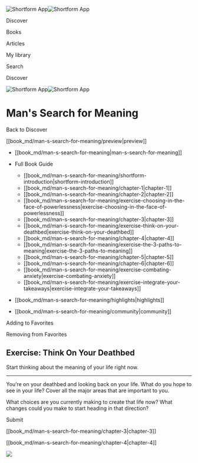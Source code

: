 ![Shortform App](/img/logo.36a2399e.svg)![Shortform App](/img/logo-dark.70c1b072.svg)

Discover

Books

Articles

My library

Search

Discover

![Shortform App](/img/logo.36a2399e.svg)![Shortform App](/img/logo-dark.70c1b072.svg)

# Man's Search for Meaning

Back to Discover

[[book_md/man-s-search-for-meaning/preview|preview]]

  * [[book_md/man-s-search-for-meaning|man-s-search-for-meaning]]
  * Full Book Guide

    * [[book_md/man-s-search-for-meaning/shortform-introduction|shortform-introduction]]
    * [[book_md/man-s-search-for-meaning/chapter-1|chapter-1]]
    * [[book_md/man-s-search-for-meaning/chapter-2|chapter-2]]
    * [[book_md/man-s-search-for-meaning/exercise-choosing-in-the-face-of-powerlessness|exercise-choosing-in-the-face-of-powerlessness]]
    * [[book_md/man-s-search-for-meaning/chapter-3|chapter-3]]
    * [[book_md/man-s-search-for-meaning/exercise-think-on-your-deathbed|exercise-think-on-your-deathbed]]
    * [[book_md/man-s-search-for-meaning/chapter-4|chapter-4]]
    * [[book_md/man-s-search-for-meaning/exercise-the-3-paths-to-meaning|exercise-the-3-paths-to-meaning]]
    * [[book_md/man-s-search-for-meaning/chapter-5|chapter-5]]
    * [[book_md/man-s-search-for-meaning/chapter-6|chapter-6]]
    * [[book_md/man-s-search-for-meaning/exercise-combating-anxiety|exercise-combating-anxiety]]
    * [[book_md/man-s-search-for-meaning/exercise-integrate-your-takeaways|exercise-integrate-your-takeaways]]
  * [[book_md/man-s-search-for-meaning/highlights|highlights]]
  * [[book_md/man-s-search-for-meaning/community|community]]



Adding to Favorites 

Removing from Favorites 

## Exercise: Think On Your Deathbed

Start thinking about the meaning of your life right now.

* * *

You’re on your deathbed and looking back on your life. What do you hope to see in your life? Cover all the major areas that are important to you.

What choices are you currently making to create that life now? What changes could you make to start heading in that direction?

Submit 

[[book_md/man-s-search-for-meaning/chapter-3|chapter-3]]

[[book_md/man-s-search-for-meaning/chapter-4|chapter-4]]

![](https://bat.bing.com/action/0?ti=56018282&Ver=2&mid=31075c56-9b9d-4edc-9781-c0137d5123ca&sid=f30c5e70639211ee87d33f0876d93783&vid=f30c9700639211eeb3a75d830392c94f&vids=0&msclkid=N&pi=0&lg=en-US&sw=800&sh=600&sc=24&nwd=1&tl=Shortform%20%7C%20Man's%20Search%20for%20Meaning&p=https%3A%2F%2Fwww.shortform.com%2Fapp%2Fbook%2Fman-s-search-for-meaning%2Fexercise-think-on-your-deathbed&r=&lt=478&evt=pageLoad&sv=1&rn=774258)
